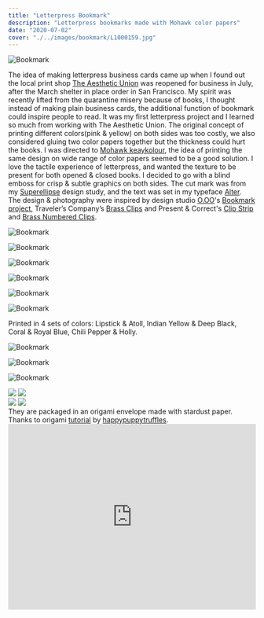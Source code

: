 ```yaml
---
title: "Letterpress Bookmark"
description: "Letterpress bookmarks made with Mohawk color papers"
date: "2020-07-02"
cover: "./../images/bookmark/L1000159.jpg"
---
```

![Bookmark](./../images/bookmark/L1000166-3.jpg)

<div class="text">The idea of making letterpress business cards came up when I found out the local print shop <a href="https://theaestheticunion.com/" target="_blank">The Aesthetic Union</a> was reopened for business in July, after the March shelter in place order in San Francisco. My spirit was recently lifted from the quarantine misery because of books, I thought instead of making plain business cards, the additional function of bookmark could inspire people to read. It was my first letterpress project and I learned so much from working with The Aesthetic Union. The original concept of printing different colors(pink & yellow) on both sides was too costly, we also considered gluing two color papers together but the thickness could hurt the books. I was directed to <a href="https://www.mohawkconnects.com/products/paper/keaykolour" target="_blank">Mohawk keaykolour</a>, the idea of printing the same design on wide range of color papers seemed to be a good solution. I love the tactile experience of letterpress, and wanted the texture to be present for both opened & closed books. I decided to go with a blind emboss for crisp & subtle graphics on both sides. The cut mark was from my <a href="/superellipse/">Superellipse</a> design study, and the text was set in my typeface <a href="/alter/">Alter</a>.</div>

<div class="text">The design & photography were inspired by design studio <a href="https://odotoo.com/" target="_blank">O.OO</a>'s <a href="https://www.behance.net/gallery/81225763/ONE-DAY-PASS-LIMITED-EDITION-Ticket-Bookmark-design" href="_blank">Bookmark project</a>, Traveler’s Company’s <a href="https://www.thejournalshop.com/midori-brass-number-clips?___store=default&refSrc=658&nosto=productpage-nosto-1-copy" href="_blank">Brass Clips</a> and Present & Correct's <a href="https://www.presentandcorrect.com/collections/organise/products/clip-strip" target="_blank">Clip Strip</a> and <a href="https://www.presentandcorrect.com/collections/clips-pins/products/brass-numbered-clips" target="_blank">Brass Numbered Clips</a>.</div>

![Bookmark](./../images/bookmark/L1000166.jpg)

![Bookmark](./../images/bookmark/L1000158.jpg)

![Bookmark](./../images/bookmark/L1000166-2.jpg)

![Bookmark](./../images/bookmark/L1000158-2.jpg)

![Bookmark](./../images/bookmark/L1000160-2.jpg)

![Bookmark](./../images/bookmark/L1000152.jpg)

<div class="text">Printed in 4 sets of colors: Lipstick & Atoll, Indian Yellow & Deep Black, Coral & Royal Blue, Chili Pepper & Holly.</div>

![Bookmark](./../images/bookmark/L1000208.jpg)

![Bookmark](./../images/bookmark/L1000211-2.jpg)

![Bookmark](./../images/bookmark/L1000199.jpg)

<div class="row">
  <img src="./../images/bookmark/L1000137.jpg" />
  <img src="./../images/bookmark/L1000127.jpg" />
</div>

<div class="row">
  <img src="./../images/bookmark/L1000133-3.jpg" />
  <img src="./../images/bookmark/L1000135.jpg" />
</div>

<div class="text">They are packaged in an origami envelope made with stardust paper. Thanks to origami <a href="https://www.youtube.com/watch?v=oGx6yjAyTzo" target="_blank">tutorial</a> by <a href="https://www.youtube.com/channel/UCsjyZN9CL9lyt4vFHfXypSQ" target="_blank">happypuppytruffles</a>.</div>

<div class="video"><div style="padding:75% 0 0 0;position:relative;"><iframe src="https://player.vimeo.com/video/446626071?autoplay=1&loop=1&title=0&byline=0&portrait=0" style="position:absolute;top:0;left:0;width:100%;height:100%;" frameborder="0" allow="autoplay; fullscreen" allowfullscreen></iframe></div><script src="https://player.vimeo.com/api/player.js"></script></div>

